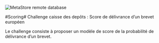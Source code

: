 

![MetaStore remote database](https://github.com/amoussoubaruch/Kaggle_script/blob/master/Caisse%20de%20d%C3%A9pot/img/image1.png)

#Scoring#
Challenge caisse des depôts : Score de délivrance d’un brevet européen

Le challenge consiste à proposer un modèle de score de la probabilité de délivrance d’un brevet.
